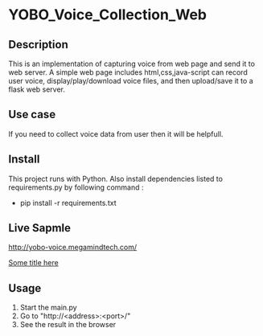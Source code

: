 # YOBO_Voice_Collection_Web

## Description

This is an implementation of capturing voice from web page and send it to web server. A simple web page includes html,css,java-script can record user voice, display/play/download voice files, and then upload/save it to a flask web server.

## Use case
If you need to collect voice data from user then it will be helpfull.

## Install
This project runs with Python. Also install dependencies listed to requirements.py by following command :
* pip install -r requirements.txt

## Live Sapmle
http://yobo-voice.megamindtech.com/

[Some title here](FILE_NAME.pdf)

## Usage
1. Start the main.py
2. Go to "http://&lt;address&gt;:&lt;port&gt;/"
3. See the result in the browser
